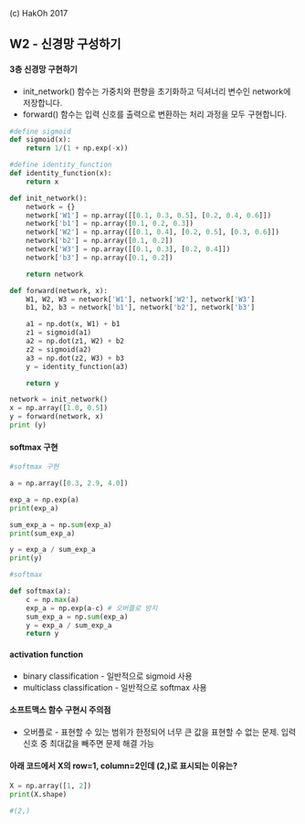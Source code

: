 (c) HakOh 2017

## W2 - 신경망 구성하기


#### 3층 신경망 구현하기
- init_network() 함수는 가중치와 편향을 초기화하고 딕셔너리 변수인 network에 저장합니다.
- forward() 함수는 입력 신호를 출력으로 변환하는 처리 과정을 모두 구현합니다.


```python
#define sigmoid
def sigmoid(x):
    return 1/(1 + np.exp(-x))

#define identity_function
def identity_function(x):
    return x

def init_network():
    network = {}
    network['W1'] = np.array([[0.1, 0.3, 0.5], [0.2, 0.4, 0.6]])
    network['b1'] = np.array([0.1, 0.2, 0.3])
    network['W2'] = np.array([[0.1, 0.4], [0.2, 0.5], [0.3, 0.6]])
    network['b2'] = np.array([0.1, 0.2])
    network['W3'] = np.array([[0.1, 0.3], [0.2, 0.4]])
    network['b3'] = np.array([0.1, 0.2])

    return network

def forward(network, x):
    W1, W2, W3 = network['W1'], network['W2'], network['W3']
    b1, b2, b3 = network['b1'], network['b2'], network['b3']

    a1 = np.dot(x, W1) + b1
    z1 = sigmoid(a1)
    a2 = np.dot(z1, W2) + b2
    z2 = sigmoid(a2)
    a3 = np.dot(z2, W3) + b3
    y = identity_function(a3)

    return y

network = init_network()
x = np.array([1.0, 0.5])
y = forward(network, x)
print (y)
```
#### softmax 구현

```python
#softmax 구현

a = np.array([0.3, 2.9, 4.0])

exp_a = np.exp(a)
print(exp_a)

sum_exp_a = np.sum(exp_a)
print(sum_exp_a)

y = exp_a / sum_exp_a
print(y)

#softmax

def softmax(a):
    c = np.max(a)  
    exp_a = np.exp(a-c) # 오버플로 방지
    sum_exp_a = np.sum(exp_a)
    y = exp_a / sum_exp_a
    return y
```

#### activation function
+ binary classification - 일반적으로 sigmoid 사용
+ multiclass classification - 일반적으로 softmax 사용

#### 소프트맥스 함수 구현시 주의점
+ 오버플로 - 표현할 수 있는 범위가 한정되어 너무 큰 값을 표현할 수 없는 문제.
입력 신호 중 최대값을 빼주면 문제 해결 가능


#### 아래 코드에서 X의 row=1, column=2인데 (2,)로 표시되는 이유는?

```python
X = np.array([1, 2])
print(X.shape)

#(2,)
```
